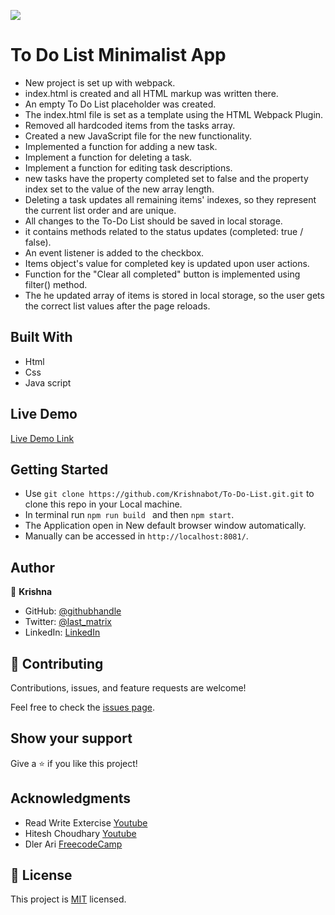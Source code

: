 ![](https://img.shields.io/badge/Microverse-blueviolet)

# To Do List Minimalist App 

- New project is set up with webpack.
- index.html is created  and all  HTML markup  was written there.
- An empty To Do List placeholder was created.
- The index.html file is  set as a template using the HTML Webpack Plugin.
- Removed all hardcoded items from the tasks array.
- Created a new JavaScript file for the new functionality.
- Implemented a function for adding a new task. 
- Implement a function for deleting a task.
- Implement a function for editing task descriptions.
- new tasks have the property completed set to false and the property index set to the value of the new array length. 
- Deleting a task updates all remaining items' indexes, so they represent the current list order and are unique. 
- All changes to the To-Do List should be saved in local storage.
- it contains methods related to the status updates (completed: true / false).
- An event listener is added  to the checkbox.
- Items object's value for completed key is updated upon user actions.
- Function for the "Clear all completed" button is implemented using filter() method.
- The he updated array of items is stored  in local storage, so the user gets the correct list values after the page reloads.
## Built With

- Html
- Css
- Java script

## Live Demo 

[Live Demo Link](https://krishnabot.github.io/To-Do-List/dist/)

## Getting Started 

- Use `git clone https://github.com/Krishnabot/To-Do-List.git.git` to clone this repo in your Local machine.
- In terminal  run `npm run build ` and then `npm start`.
- The Application open in New default browser window automatically.
- Manually can be accessed in `http://localhost:8081/`.

## Author

👤 **Krishna**

- GitHub: [@githubhandle](https://github.com/Krishnabot)
- Twitter: [@last_matrix](https://twitter.com/last_matrix)
- LinkedIn: [LinkedIn](https://www.linkedin.com/in/krishna-prasad-acharya-3596bb130/)


## 🤝 Contributing

Contributions, issues, and feature requests are welcome!

Feel free to check the [issues page](../../issues/).

## Show your support

Give a ⭐️ if you like this project!

## Acknowledgments

- Read Write Extercise [Youtube](https://youtu.be/3LZOL65sxhU)
- Hitesh Choudhary [Youtube](https://youtu.be/dQCdwX0p_tc)
- Dler Ari [FreecodeCamp](https://www.freecodecamp.org/news/how-to-use-es6-modules-and-why-theyre-important-a9b20b480773/)

## 📝 License

This project is [MIT](./MIT.md) licensed.
